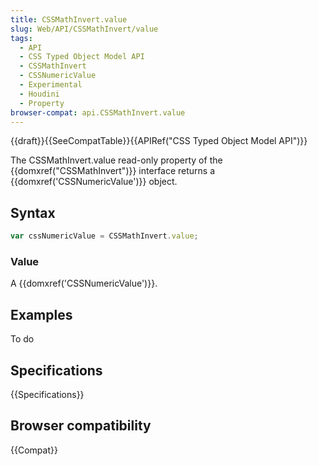 ```yaml
---
title: CSSMathInvert.value
slug: Web/API/CSSMathInvert/value
tags:
  - API
  - CSS Typed Object Model API
  - CSSMathInvert
  - CSSNumericValue
  - Experimental
  - Houdini
  - Property
browser-compat: api.CSSMathInvert.value
---
```

{{draft}}{{SeeCompatTable}}{{APIRef("CSS Typed Object Model API")}}

The CSSMathInvert.value read-only property of the
{{domxref("CSSMathInvert")}} interface returns a {{domxref('CSSNumericValue')}} object.

## Syntax

```js
var cssNumericValue = CSSMathInvert.value;
```

### Value

A {{domxref('CSSNumericValue')}}.

## Examples

To do

## Specifications

{{Specifications}}

## Browser compatibility

{{Compat}}
